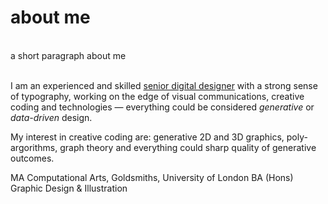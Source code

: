 <b><h1>about me</h1></b><br>
</i>a short paragraph about me</i><br><br>

I am an experienced and skilled <u>senior digital designer</u> with a strong sense of typography, working on the edge of visual communications, creative coding and technologies — everything could be considered <i>generative</i> or <i>data-driven</i> design. 

My interest in creative coding are: generative 2D and 3D graphics, poly-argorithms, graph theory and everything could sharp quality of generative outcomes.

MA Computational Arts, Goldsmiths, University of London
BA (Hons) Graphic Design & Illustration
